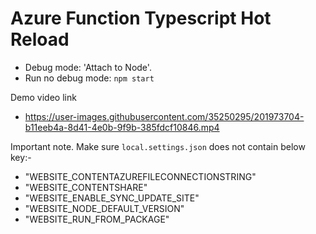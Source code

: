 # **Azure Function Typescript Hot Reload**

- Debug mode: 'Attach to Node'.
- Run no debug mode: `npm start`

Demo video link
- https://user-images.githubusercontent.com/35250295/201973704-b11eeb4a-8d41-4e0b-9f9b-385fdcf10846.mp4

Important note. Make sure `local.settings.json` does not contain below key:-
- "WEBSITE_CONTENTAZUREFILECONNECTIONSTRING"
- "WEBSITE_CONTENTSHARE"
- "WEBSITE_ENABLE_SYNC_UPDATE_SITE"
- "WEBSITE_NODE_DEFAULT_VERSION"
- "WEBSITE_RUN_FROM_PACKAGE"
